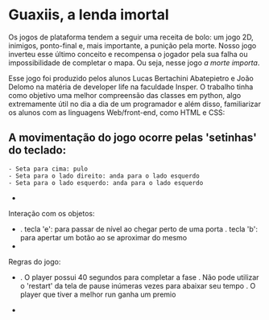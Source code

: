 # Guaxiis, a lenda imortal

Os jogos de plataforma tendem a seguir uma receita de bolo: um jogo 2D, inimigos, ponto-final e, mais importante, a punição pela morte. Nosso jogo inverteu esse último conceito e recompensa o jogador pela sua falha ou impossibilidade de completar o mapa. Ou seja, nesse jogo *a morte importa*.

Esse jogo foi produzido pelos alunos Lucas Bertachini Abatepietro e João Delomo na matéria de developer life na faculdade Insper. O trabalho tinha como objetivo uma melhor compreensão das classes em python, algo extremamente útil no dia a dia de um programador e além disso, familiarizar os alunos com as linguagens Web/front-end, como HTML e CSS:

A movimentação do jogo ocorre pelas 'setinhas' do teclado:
- 
    - Seta para cima: pulo
    - Seta para o lado direito: anda para o lado esquerdo
    - Seta para o lado esquerdo: anda para o lado esquerdo
- 

Interação com os objetos:

- 
    . tecla 'e': para passar de nível ao chegar perto de uma porta
    . tecla 'b': para apertar um botão ao se aproximar do mesmo
- 

Regras do jogo:

- 
    . O player possui 40 segundos para completar a fase
    . Não pode utilizar o 'restart' da tela de pause inúmeras vezes para abaixar seu tempo
    . O player que tiver a melhor run ganha um premio

- 